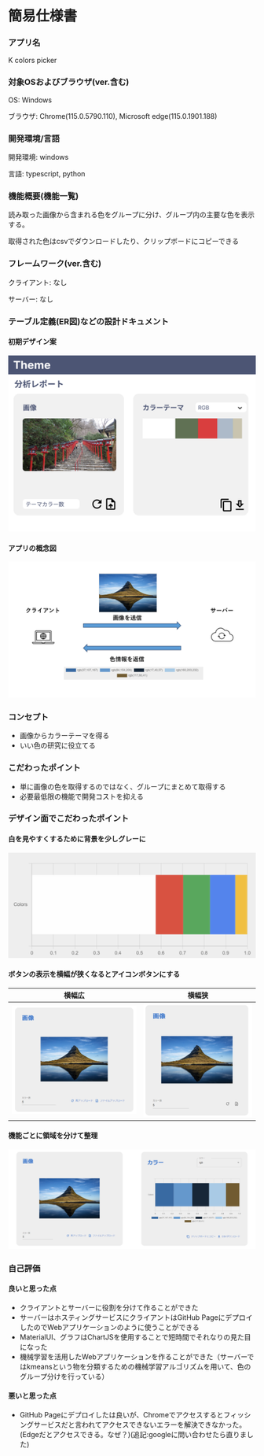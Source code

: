 # 簡易仕様書

### アプリ名

K colors picker

### 対象OSおよびブラウザ(ver.含む)

OS: Windows

ブラウザ: Chrome(115.0.5790.110), Microsoft edge(115.0.1901.188)

### 開発環境/⾔語

開発環境: windows

言語: typescript, python

### 機能概要(機能⼀覧)
読み取った画像から含まれる色をグループに分け、グループ内の主要な色を表示する。

取得された色はcsvでダウンロードしたり、クリップボードにコピーできる

### フレームワーク(ver.含む)

クライアント: なし

サーバー: なし

### テーブル定義(ER図)などの設計ドキュメント
#### 初期デザイン案
![](../imgs/figmaデザイン案.png)

#### アプリの概念図
![概念図](../imgs/image_6.png)

### コンセプト
* 画像からカラーテーマを得る
* いい色の研究に役立てる

### こだわったポイント
* 単に画像の色を取得するのではなく、グループにまとめて取得する
* 必要最低限の機能で開発コストを抑える

### デザイン⾯でこだわったポイント
#### 白を見やすくするために背景を少しグレーに
![Alt text](../imgs/image_2.png)
#### ボタンの表示を横幅が狭くなるとアイコンボタンにする
|横幅広|横幅狭|
|-|-|
|![Alt text](../imgs/image_3.png)|![Alt text](../imgs/image_4.png)|
#### 機能ごとに領域を分けて整理
![Alt text](../imgs/image_5.png)

### ⾃⼰評価
#### 良いと思った点
* クライアントとサーバーに役割を分けて作ることができた
* サーバーはホスティングサービスにクライアントはGitHub PageにデプロイしたのでWebアプリケーションのように使うことができる
* MaterialUI、グラフはChartJSを使用することで短時間でそれなりの見た目になった
* 機械学習を活用したWebアプリケーションを作ることができた（サーバーではkmeansという物を分類するための機械学習アルゴリズムを用いて、色のグループ分けを行っている）

#### 悪いと思った点
* GitHub Pageにデプロイしたは良いが、Chromeでアクセスするとフィッシングサービスだと言われてアクセスできないエラーを解決できなかった。(Edgeだとアクセスできる。なぜ？)(追記:googleに問い合わせたら直りました)

